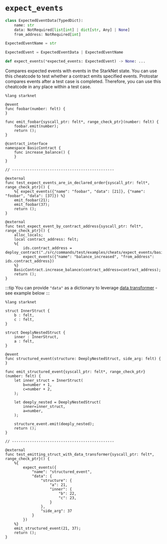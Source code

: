 # `expect_events`
```python
class ExpectedEventData(TypedDict):
    name: str
    data: NotRequired[list[int] | dict[str, Any] | None]
    from_address: NotRequired[int]

ExpectedEventName = str

ExpectedEvent = ExpectedEventData | ExpectedEventName

def expect_events(*expected_events: ExpectedEvent) -> None: ...
```
Compares expected events with events in the StarkNet state. You can use this cheatcode to test whether a contract emits specified events. Protostar compares events after a test case is completed. Therefore, you can use this cheatcode in any place within a test case.

```cairo title="Protostar also checks the order of emitted events."
%lang starknet

@event
func foobar(number: felt) {
}

func emit_foobar{syscall_ptr: felt*, range_check_ptr}(number: felt) {
    foobar.emit(number);
    return ();
}

@contract_interface
namespace BasicContract {
    func increase_balance() {
    }
}

// ----------------------------------------------

@external
func test_expect_events_are_in_declared_order{syscall_ptr: felt*, range_check_ptr}() {
    %{ expect_events({"name": "foobar", "data": [21]}, {"name": "foobar", "data": [37]}) %}
    emit_foobar(21);
    emit_foobar(37);
    return ();
}

@external
func test_expect_event_by_contract_address{syscall_ptr: felt*, range_check_ptr}() {
    alloc_locals;
    local contract_address: felt;
    %{
        ids.contract_address = deploy_contract("./src/commands/test/examples/cheats/expect_events/basic_contract.cairo").contract_address
        expect_events({"name": "balance_increased", "from_address": ids.contract_address})
    %}
    BasicContract.increase_balance(contract_address=contract_address);
    return ();
}
```

:::tip
You can provide `"data"` as a dictionary to leverage [data transformer](README.md#data-transformer) - see example below
:::


```cairo title="Emitting a complex structured event, and expecting it in tests using data transformer"
%lang starknet

struct InnerStruct {
    b : felt,
    c : felt,
}

struct DeeplyNestedStruct {
    inner : InnerStruct,
    a : felt,
}

@event
func structured_event(structure: DeeplyNestedStruct, side_arg: felt) {
}

func emit_structured_event{syscall_ptr: felt*, range_check_ptr}(number: felt) {
    let inner_struct = InnerStruct(
        b=number + 1,
        c=number + 2,
    );

    let deeply_nested = DeeplyNestedStruct(
        inner=inner_struct,
        a=number,
    );

    structure_event.emit(deeply_nested);
    return ();
}

// ----------------------------------------------

@external
func test_emitting_struct_with_data_transformer{syscall_ptr: felt*, range_check_ptr}() {
    %{
        expect_events({
            "name": "structured_event",
            "data": {
                "structure": {
                    "a": 21,
                    "inner": {
                        "b": 22,
                        "c": 23,
                    }
                },
                "side_arg": 37
            }
        })
    %}
    emit_structured_event(21, 37);
    return ();
}
```